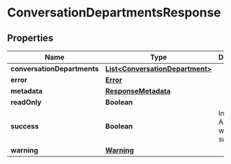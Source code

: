 
# ConversationDepartmentsResponse

## Properties
Name | Type | Description | Notes
------------ | ------------- | ------------- | -------------
**conversationDepartments** | [**List&lt;ConversationDepartment&gt;**](ConversationDepartment.md) |  |  [optional]
**error** | [**Error**](Error.md) |  |  [optional]
**metadata** | [**ResponseMetadata**](ResponseMetadata.md) |  |  [optional]
**readOnly** | **Boolean** |  |  [optional]
**success** | **Boolean** | Indicates if API call was successful |  [optional]
**warning** | [**Warning**](Warning.md) |  |  [optional]



